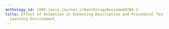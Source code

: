 ```yaml
---
anthology_id: 1996.jasis_journal-ir0anthology0volumeA47A6.2
title: Effect of Animation in Enhancing Descriptive and Procedural Texts in a Multimedia
  Learning Environment
---
```

